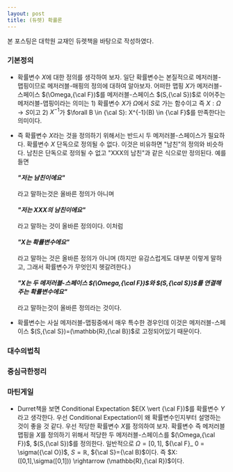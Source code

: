 ```yaml
--- 
layout: post
title: (듀렛) 확률론
--- 
```


본 포스팅은 대학원 교재인 듀렛책을 바탕으로 작성하였다. 

### 기본정의 
- 확률변수 $X$에 대한 정의를 생각하여 보자. 일단 확률변수는 본질적으로 메저러블-맵핑이므로 메저러블-매핑의 정의에 대하여 알아보자. 어떠한 맵핑 $X$가 메저러블-스페이스 $(\Omega,{\cal F})$를 메저러블-스페이스 $(S,{\cal S})$로 이어주는 메저러블-맵핑이라는 의미는 1) 확률변수 $X$가 $\Omega$에서 $S$로 가는 함수이고 즉 $X:\Omega \rightarrow S$이고 2) $X^{-1}$가 $\forall B \in {\cal S}: X^{-1}(B) \in {\cal F}$를 만족한다는 의미이다. 

- 즉 확률변수 $X$라는 것을 정의하기 위해서는 반드시 두 메저러블-스페이스가 필요하다. 확률변수 $X$ 단독으로 정의될 수 없다. 이것은 비유하면 "남친"의 정의와 비슷하다. 남친은 단독으로 정의될 수 없고 "XXX의 남친"과 같은 식으로만 정의된다. 예를들면 <br/><br/>
***"저는 남친이에요"***<br/><br/>
라고 말하는것은 올바른 정의가 아니며<br/><br/>
***"저는 XXX의 남친이에요"***<br/><br/>
라고 말하는 것이 올바른 정의이다. 이처럼<br/><br/> 
***"$X$는 확률변수에요"***<br/><br/>
라고 말하는 것은 올바른 정의가 아니며 (하지만 유감스럽게도 대부분 이렇게 말하고, 그래서 확률변수가 무엇인지 헷갈려한다.)<br/><br/> 
***"$X$는 두 메저러블-스페이스 $(\Omega,{\cal F})$와 $(S,{\cal S})$를 연결해주는 확률변수에요"***<br/><br/>
라고 말하는것이 올바른 정의라는 것이다. 

- 확률변수는 사실 메저러블-맵핑중에서 매우 특수한 경우인데 이것은 메저러블-스페이스 $(S,{\cal S})=(\mathbb{R},{\cal B})$로 고정되어있기 때문이다. 

### 대수의법칙 

### 중심극한정리 

### 마틴게일 
- Durret책을 보면 Conditional Expectation $E(X \vert {\cal F})$를 확률변수 $Y$라고 생각한다. 우선 Conditional Expectation이 왜 확률변수인지부터 설명하는것이 좋을 것 같다. 우선 적당한 확률변수 $X$를 정의하여 보자. 확률변수 즉 메저러블맵핑을 $X$를 정의하기 위해서 적당한 두 메저러블-스페이스를 $(\Omega,\{\cal F})$, $(S,{\cal S})$를 정의한다. 일반적으로 $\Omega=[0,1]$, ${\cal F}_ 0 = \sigma({\cal O})$, $S=\mathbb{R}$, ${\cal S}=\{\cal B}$이다. 즉 $X:([0,1],\sigma([0,1])) \rightarrow (\mathbb{R},{\cal R})$이다. 
